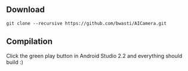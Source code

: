 ## Download

    git clone --recursive https://github.com/bwasti/AICamera.git

## Compilation

Click the green play button in Android Studio 2.2 and everything should build :)
